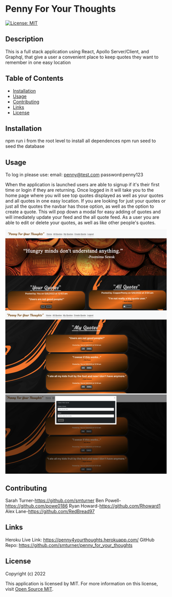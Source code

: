  # Penny For Your Thoughts  

[![License: MIT](https://img.shields.io/badge/License-MIT-yellow.svg)](https://opensource.org/licenses/MIT)  

## Description
This is a full stack application using React, Apollo Server/Client, and Graphql, that give a user a convenient place to keep quotes they want to remember in one easy location  

## Table of Contents
- [Installation](#installation)
- [Usage](#usage)
- [Contributing](#contributing)
- [Links](#links)
- [License](#license)  

## Installation
npm run i from the root level to install all dependences
npm run seed to seed the database

## Usage
To log in please use:
email: penny@test.com
password:penny123

When the application is launched users are able to signup if it's their first time or login if they are returning. Once logged in it will take you to the home page where you will see top quotes displayed as well as your quotes and all quotes in one easy location. If you are looking for just your quotes or just all the quotes the navbar has those option, as well as the option to create a quote. This will pop down a modal for easy adding of quotes and will imediately update your feed and the all quote feed. As a user you are able to edit or delete  your quotes, as well as like other people's quotes.

![Ima](./client/src/images/homePage.jpg)
![Ima](./client/src/images/myQuotes.jpg)
![Ima](./client/src/images/createQuote.jpg)

## Contributing
Sarah Turner-https://github.com/smturner
Ben Powell-https://github.com/powe0186
Ryan Howard-https://github.com/Rhoward1
Alex Lane-https://github.com/RedBread97

## Links
Heroku Live Link: https://penny4yourthoughts.herokuapp.com/
GitHub Repo: https://github.com/smturner/penny_for_your_thoughts

## License
Copyright (c) 2022 

This application is licensed by MIT. For more information on this license, visit <a href= "(https://opensource.org/licenses/MIT)">Open Source MIT</a>.  